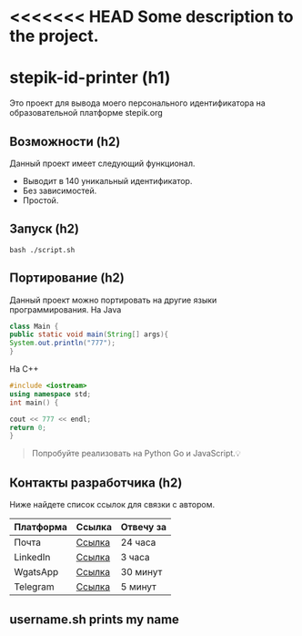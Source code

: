 <<<<<<< HEAD
Some description to the project.
=======
# stepik-id-printer (h1)
Это проект для вывода моего персонального идентификатора на образовательной платформе stepik.org 

## Возможности (h2)

Данный проект имеет следующий функционал.

+ Выводит в 140 уникальный идентификатор.
+ Без зависимостей.
+ Простой.

## Запуск (h2)

```
bash ./script.sh
```

## Портирование (h2)

Данный проект можно портировать на другие языки программирования.
На Java
```java
class Main {
public static void main(String[] args){
System.out.println("777");
}
```
На С++
```c++
#include <iostream>
using namespace std;
int main() {

cout << 777 << endl;
return 0;
}
```
> Попробуйте реализовать нa Python Go и JavaScript.💡

## Контакты разработчика (h2)
Ниже найдете список ссылок для связки с автором.

|Платформа|Cсылка|Отвечу за|     
|----|-----|-------|   
|Почта |[Cсылка]() | 24 часа|
|LinkedIn | [Cсылка]() | З часа|
|WgatsApp | [Cсылка]() | 30 минут|
|Telegram| [Cсылка]()| 5 минут| 


## username.sh prints my name

